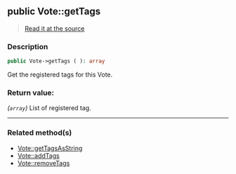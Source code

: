 ## public Vote::getTags

> [Read it at the source](https://github.com/julien-boudry/Condorcet/blob/master/src/Vote.php#L212)

### Description    

```php
public Vote->getTags ( ): array
```

Get the registered tags for this Vote.
    

### Return value:   

*(`array`)* List of registered tag.


---------------------------------------

### Related method(s)      

* [Vote::getTagsAsString](/Docs/ApiReferences/Vote%20Class/public%20Vote--getTagsAsString.md)    
* [Vote::addTags](/Docs/ApiReferences/Vote%20Class/public%20Vote--addTags.md)    
* [Vote::removeTags](/Docs/ApiReferences/Vote%20Class/public%20Vote--removeTags.md)    
